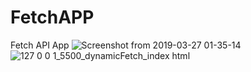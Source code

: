 # FetchAPP
Fetch API App 
![Screenshot from 2019-03-27 01-35-14](https://user-images.githubusercontent.com/31858286/55029678-aea1c380-5030-11e9-9882-e3e6d8a3d2c2.png)
![127 0 0 1_5500_dynamicFetch_index html](https://user-images.githubusercontent.com/31858286/55029792-f9bbd680-5030-11e9-87de-ea07b1bba3dd.png)

